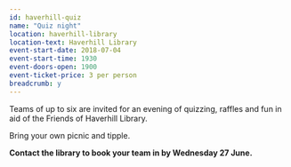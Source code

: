 ```yaml
---
id: haverhill-quiz
name: "Quiz night"
location: haverhill-library
location-text: Haverhill Library
event-start-date: 2018-07-04
event-start-time: 1930
event-doors-open: 1900
event-ticket-price: 3 per person
breadcrumb: y
---
```


Teams of up to six are invited for an evening of quizzing, raffles and fun in aid of the Friends of Haverhill Library.

Bring your own picnic and tipple.

**Contact the library to book your team in by Wednesday 27 June.**
